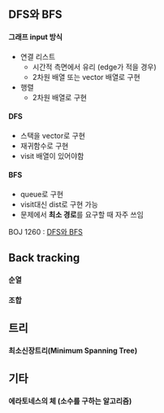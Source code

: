 ## DFS와 BFS

#### 그래프 input 방식

* 연결 리스트
  * 시간적 측면에서 유리 (edge가 적을 경우)
  * 2차원 배열 또는 vector 배열로 구현
* 행렬
  * 2차원 배열로 구현

#### DFS

* 스택을 vector로 구현
* 재귀함수로 구현
* visit 배열이 있어야함

#### BFS

* queue로 구현
* visit대신 dist로 구현 가능
* 문제에서 **최소 경로**를 요구할 때 자주 쓰임

BOJ 1260 : [DFS와 BFS](https://github.com/yoonho0922/Coding-Test/blob/master/boj/baek1260.cpp)  

## Back tracking
#### 순열
#### 조합

## 트리
#### 최소신장트리(Minimum Spanning Tree)

## 기타
#### 에라토네스의 체 (소수를 구하는 알고리즘)
